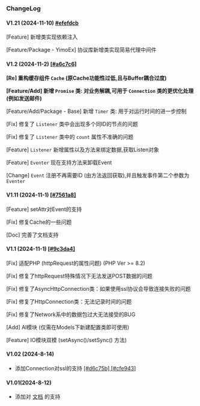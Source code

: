 ### ChangeLog

#### V1.21 (2024-11-10) [#efefdcb](https://github.com/yimoex/Eventer3/commit/efefdcb6efdb9a81dfd09330d5fde16a96d21220)

[Feature] 新增<Container>类实现依赖注入

[Feature/Package - YimoEx] 协议库新增<Proxy>类实现简易代理中间件

#### V1.2 (2024-11-2) [[#a6c7c6]](https://github.com/yimoex/Eventer3/commit/a6c7c64c6f41ba6f3381dc2689c04fcc5160ee6e)

**[Re] 重构缓存组件 `Cache` (原Cache功能性过低,且与Buffer耦合过度)**

**[Feature/Add] 新增 `Promise` 类: 对业务解耦,可用于 `Connection` 类的更优化处理(例如发送邮件)**

[Feature/Add/Package - Base] 新增 `Timer` 类: 用于对运行时间的进一步控制

[Fix] 修复了 `Listener` 类中会出现多个同ID的节点的问题

[Fix] 修复了 `Listener` 类中的 `count` 属性不准确的问题

[Feature] `Listener` 新增<data>属性以及<bindData>方法来绑定数据,<getListen>获取Listen对象

[Feature] `Eventer` 现在支持<unregister>方法来卸载Event

[Change] `Event` 注册不再需要ID (由<register>方法返回获取),并且触发事件第二个参数为 `Eventer`


#### V1.11 (2024-11-1) [[#7561a8]](https://github.com/yimoex/Eventer3/commit/7561a8298ffe17a0af07e8f25702eeb5f26ef71f)

[Feature] setAttr对Event的支持

[Fix] 修复Cache的一些问题

[Doc] 完善了文档支持


#### V1.1 (2024-11-1) [[#9c3da4]](https://github.com/yimoex/Eventer3/commit/9c3da42a4e346a6680429dae5b5913d87d7a38a7)

[Fix] 适配PHP (httpRequest的属性问题) (PHP Ver >= 8.2)

[Fix] 修复了httpRequest特殊情况下无法发送POST数据的问题

[Fix] 修复了AsyncHttpConnection类：如果使用ssl协议会导致连接失败的问题

[Fix] 修复了HttpConnection类：无法记录时间的问题

[Fix] 修复了Network系中的数据包过大无法接受的BUG

[Add] AI模块 (仅需在Models下新建配置类即可使用)

[Feature] IO模块双模 (setAsync()/setSync() 方法)


#### V1.02 (2024-8-14)

- 添加Connection对ssl的支持 [[#d6c75b] ](https://github.com/yimoex/Eventer3/commit/d6c75b4ddad6d384e6d30191b549df4ae5a4cff9) [[#cfe943]](https://github.com/yimoex/Eventer3/commit/cfe943f038a0519a53450c8f41ced7cb59170927)

#### V1.01(2024-8-12)

- 添加对 [文档](FUNCTIONS.md) 的支持